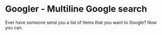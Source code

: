 Googler - Multiline Google search
=================================

Ever have someone send you a list of items that you want to Google? Now you can.
